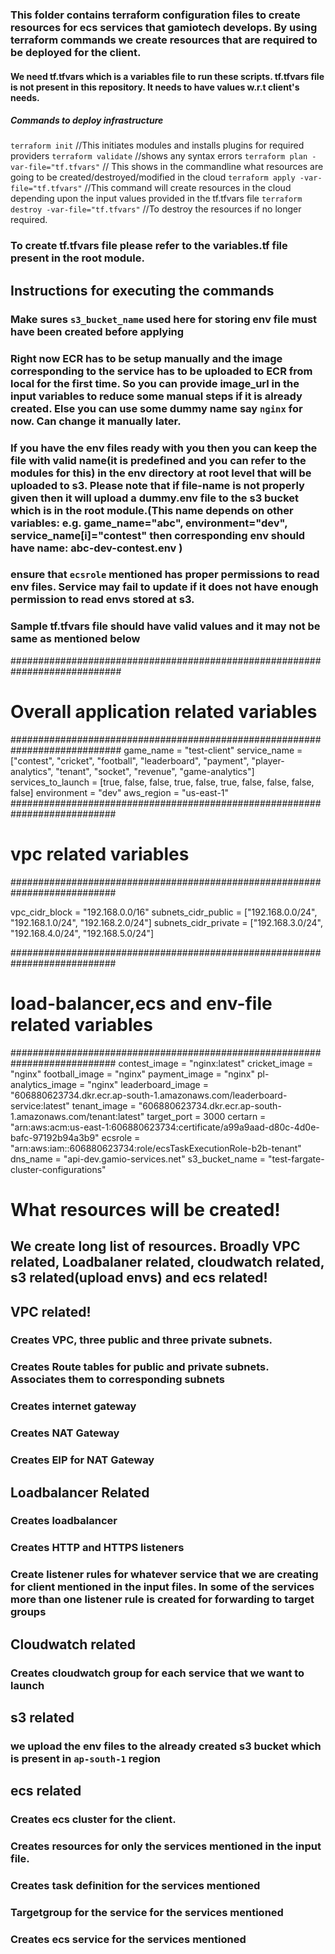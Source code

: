 ### This folder contains terraform configuration files to create resources for ecs services that gamiotech develops. By using terraform commands we create resources that are required to be deployed for the client.

#### We need tf.tfvars which is a variables file to run these scripts. tf.tfvars file is not present in this repository. It needs to have values w.r.t client's needs.

##### Commands to deploy infrastructure

`terraform init` //This initiates modules and  installs plugins for required providers
`terraform validate` //shows any syntax errors
`terraform plan -var-file="tf.tfvars"` // This shows in the commandline what resources are going to be created/destroyed/modified in the cloud 
`terraform apply -var-file="tf.tfvars"`  //This command will create resources in the cloud depending upon the input values provided in the tf.tfvars file
`terraform destroy -var-file="tf.tfvars"` //To destroy the resources if no longer required.

### To create tf.tfvars file please refer to the variables.tf file present in the root module.
## Instructions for executing the commands
### Make sures `s3_bucket_name` used here for storing env file must have been created before applying 
### Right now ECR has to be setup manually and the image corresponding to the service has to be uploaded to ECR from local for the first time. So you can provide image_url in the input variables to reduce some manual steps if it is already created. Else you can use some dummy name say `nginx` for now. Can change it manually later.
### If you have the env files ready with you then you can keep the file with valid name(it is predefined and you can refer to the modules for this) in the env directory at root level that will be uploaded to s3. Please note that if file-name is not properly given then it will upload a dummy.env file to the s3 bucket which is in the root module.(This name depends on other variables: e.g. game_name="abc", environment="dev", service_name[i]="contest" then corresponding env should have name: abc-dev-contest.env )
### ensure that `ecsrole` mentioned has proper permissions to read env files. Service may fail to update if it does not have enough permission to read envs stored at s3.

### Sample tf.tfvars file should have valid values and it may not be same as mentioned below

<p>

############################################################################
#         Overall application related variables
############################################################################
game_name          = "test-client"
service_name       = ["contest", "cricket", "football", "leaderboard", "payment", "player-analytics", "tenant", "socket", "revenue", "game-analytics"]
services_to_launch = [true,        false,      false,         true,    false,       true,           false,    false,     false,      false]
environment        = "dev"
aws_region           = "us-east-1"
###########################################################################
#         vpc related variables
###########################################################################

vpc_cidr_block       = "192.168.0.0/16"
subnets_cidr_public  = ["192.168.0.0/24", "192.168.1.0/24", "192.168.2.0/24"]
subnets_cidr_private = ["192.168.3.0/24", "192.168.4.0/24", "192.168.5.0/24"]


###########################################################################
#             load-balancer,ecs and env-file related variables
###########################################################################
contest_image      = "nginx:latest"
cricket_image      = "nginx"
football_image     = "nginx"
payment_image      = "nginx"
pl-analytics_image = "nginx"
leaderboard_image  = "606880623734.dkr.ecr.ap-south-1.amazonaws.com/leaderboard-service:latest"
tenant_image       = "606880623734.dkr.ecr.ap-south-1.amazonaws.com/tenant:latest"
target_port        = 3000
certarn            = "arn:aws:acm:us-east-1:606880623734:certificate/a99a9aad-d80c-4d0e-bafc-97192b94a3b9"
ecsrole            = "arn:aws:iam::606880623734:role/ecsTaskExecutionRole-b2b-tenant"
dns_name           = "api-dev.gamio-services.net"
s3_bucket_name     = "test-fargate-cluster-configurations"

</p>





# What resources will be created!
## We create long list of resources. Broadly VPC related, Loadbalaner related, cloudwatch related, s3 related(upload envs) and ecs related!

## VPC related!
### Creates VPC, three public and three private subnets.
### Creates Route tables for public and private subnets. Associates them to corresponding subnets
### Creates internet gateway 
### Creates NAT Gateway
### Creates EIP for NAT Gateway


## Loadbalancer Related
### Creates loadbalancer
### Creates HTTP and HTTPS listeners
### Create listener rules for  whatever service that we are creating for client mentioned in the input files. In some of the services more than one listener rule is created for forwarding to target groups


## Cloudwatch related
### Creates cloudwatch group for each service that we want to launch

## s3 related
### we upload the env files to the already created s3 bucket which is present in `ap-south-1` region

## ecs related
### Creates ecs cluster for the client.
### Creates resources for only the services mentioned in the input file.
### Creates task definition for the services mentioned
### Targetgroup for the service for the services mentioned
### Creates ecs service for the services mentioned


